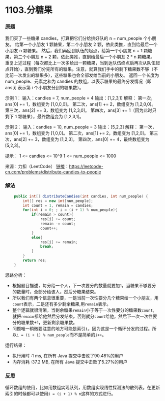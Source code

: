 # 1103.分糖果

### 原题
我们买了一些糖果 candies，打算把它们分给排好队的 n = num_people 个小朋友。
给第一个小朋友 1 颗糖果，第二个小朋友 2 颗，依此类推，直到给最后一个小朋友 n 颗糖果。
然后，我们再回到队伍的起点，给第一个小朋友 n + 1 颗糖果，第二个小朋友 n + 2 颗，依此类推，直到给最后一个小朋友 2 * n 颗糖果。
重复上述过程（每次都比上一次多给出一颗糖果，当到达队伍终点后再次从队伍起点开始），直到我们分完所有的糖果。注意，就算我们手中的剩下糖果数不够（不比前一次发出的糖果多），这些糖果也会全部发给当前的小朋友。
返回一个长度为 num_people、元素之和为 candies 的数组，以表示糖果的最终分发情况（即 ans[i] 表示第 i 个小朋友分到的糖果数）。

示例 1：
输入：candies = 7, num_people = 4
输出：[1,2,3,1]
解释：
第一次，ans[0] += 1，数组变为 [1,0,0,0]。
第二次，ans[1] += 2，数组变为 [1,2,0,0]。
第三次，ans[2] += 3，数组变为 [1,2,3,0]。
第四次，ans[3] += 1（因为此时只剩下 1 颗糖果），最终数组变为 [1,2,3,1]。

示例 2：
输入：candies = 10, num_people = 3
输出：[5,2,3]
解释：
第一次，ans[0] += 1，数组变为 [1,0,0]。
第二次，ans[1] += 2，数组变为 [1,2,0]。
第三次，ans[2] += 3，数组变为 [1,2,3]。
第四次，ans[0] += 4，最终数组变为 [5,2,3]。

提示：
1 <= candies <= 10^9
1 <= num_people <= 1000

来源：力扣（LeetCode）
[链接](https://leetcode-cn.com/problems/distribute-candies-to-people)：https://leetcode-cn.com/problems/distribute-candies-to-people

### 解法

```java
	public int[] distributeCandies(int candies, int num_people) {
        int[] res = new int[num_people];
        int count = 1, remain = candies;
        for(int i = 0; ; i = (i + 1) % num_people){
            if(remain > count){
                res[i] += count;
                remain -= count;
                count++;
            }
            else{
                res[i] += remain;
                break;
            }
        }
        return res;
    }
```

思路分析：

* 根据题目描述，每分给一个人，下一次要分的数量就要加1，当糖果不够要分的数量时，全部分给该人，然后分糖果结束。
* 所以我们有两个信息很重要，一是当前一次性要分几个糖果给一个小朋友，用`count`表示，二是还有多少剩余糖果,用`remain`表示。
* 整个逻辑就很清晰，当剩余糖果`remain`小于等于一次性要分的糖果数`count`，就把`remain`都给他然后分发结束。否则就分`count`给他，然后下一次一次性要分的糖果数+1，更新剩余糖果数。
* 问题唯一稍微要注意的地方可能是索引`i`，因为这是一个循环分发的过程。所以`i = (i + 1) % num_people`而不是简单的`i++`。

运行结果：

* 执行用时 :1 ms, 在所有 Java 提交中击败了90.48%的用户
* 内存消耗 :37.2 MB, 在所有 Java 提交中击败了5.27%的用户

### 反思

循环数组的使用，比如用数组实现队列，用数组实现线性探测法的散列表。在更新索引的时候都可以使用`i = (i + 1) % n`这样的方式进行。